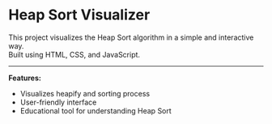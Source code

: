 # Heap Sort Visualizer

This project visualizes the Heap Sort algorithm in a simple and interactive way.  
Built using HTML, CSS, and JavaScript.

---

**Features:**
- Visualizes heapify and sorting process
- User-friendly interface
- Educational tool for understanding Heap Sort
